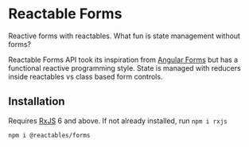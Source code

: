 # Reactable Forms

Reactive forms with reactables. What fun is state management without forms?

Reactable Forms API took its inspiration from [Angular Forms](https://angular.dev/guide/forms) but has a functional reactive programming style. State is managed with reducers inside reactables vs class based form controls. 

## Installation <a name="installation"></a>

Requires [RxJS](https://rxjs.dev/) 6 and above. If not already installed, run `npm i rxjs`

`npm i @reactables/forms`
